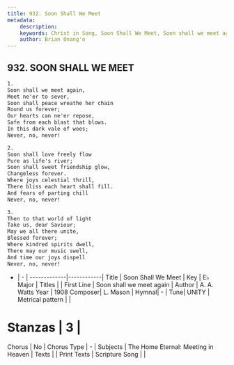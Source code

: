 ```yaml
---
title: 932. Soon Shall We Meet
metadata:
    description: 
    keywords: Christ in Song, Soon Shall We Meet, Soon shall we meet again, 
    author: Brian Onang'o
---
```



## 932. SOON SHALL WE MEET

```txt
1.
Soon shall we meet again,
Meet ne'er to sever,
Soon shall peace wreathe her chain
Round us forever;
Our hearts can ne'er repose,
Safe from each blast that blows.
In this dark vale of woes;
Never, no, never!

2.
Soon shall love freely flow
Pure as life's river;
Soon shall sweet friendship glow,
Changeless forever.
Where joys celestial thrill,
There bliss each heart shall fill.
And fears of parting chill
Never, no, never!

3.
Then to that world of light
Take us, dear Saviour;
May we all there unite,
Blessed forever;
Where kindred spirits dwell,
There may our music swell,
And time our joys dispell
Never, no, never!
```

- |   -  |
-------------|------------|
Title | Soon Shall We Meet |
Key | E♭ Major |
Titles |  |
First Line | Soon shall we meet again |
Author | A. A. Watts
Year | 1908
Composer| L. Mason |
Hymnal|  - |
Tune| UNITY |
Metrical pattern | |
# Stanzas | 3 |
Chorus | No |
Chorus Type | - |
Subjects | The Home Eternal: Meeting in Heaven |
Texts |  |
Print Texts | 
Scripture Song |  |
  
